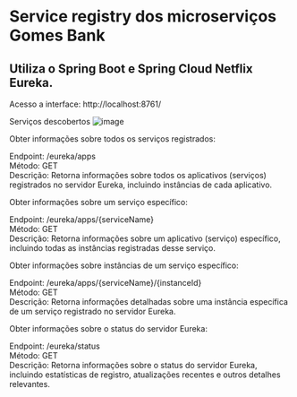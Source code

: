 # Service registry dos microserviços Gomes Bank

## Utiliza o Spring Boot e Spring Cloud Netflix Eureka.

Acesso a interface: http://localhost:8761/

Serviços descobertos
![image](https://github.com/guigomes91/bank-service-registry/assets/44264050/83e67559-a5a1-413a-8fcb-e1a9af962263)

Obter informações sobre todos os serviços registrados:

Endpoint: /eureka/apps  
Método: GET  
Descrição: Retorna informações sobre todos os aplicativos (serviços) registrados no servidor Eureka, incluindo instâncias de cada aplicativo.  

Obter informações sobre um serviço específico:  

Endpoint: /eureka/apps/{serviceName}  
Método: GET  
Descrição: Retorna informações sobre um aplicativo (serviço) específico, incluindo todas as instâncias registradas desse serviço.  

Obter informações sobre instâncias de um serviço específico:  

Endpoint: /eureka/apps/{serviceName}/{instanceId}  
Método: GET  
Descrição: Retorna informações detalhadas sobre uma instância específica de um serviço registrado no servidor Eureka.  

Obter informações sobre o status do servidor Eureka:  

Endpoint: /eureka/status  
Método: GET  
Descrição: Retorna informações sobre o status do servidor Eureka, incluindo estatísticas de registro, atualizações recentes e outros detalhes relevantes.  
